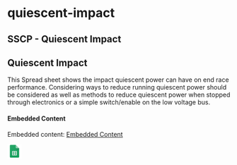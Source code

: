 # quiescent-impact

## SSCP - Quiescent Impact

## Quiescent Impact

This Spread sheet shows the impact quiescent power can have on end race performance. Considering ways to reduce running quiescent power should be considered as well as methods to reduce quiescent power when stopped through electronics or a simple switch/enable on the low voltage bus.&#x20;

#### Embedded Content

Embedded content: [Embedded Content](quiescent-impact.md)

![](../../../../../assets/sheets_32dp.png)
